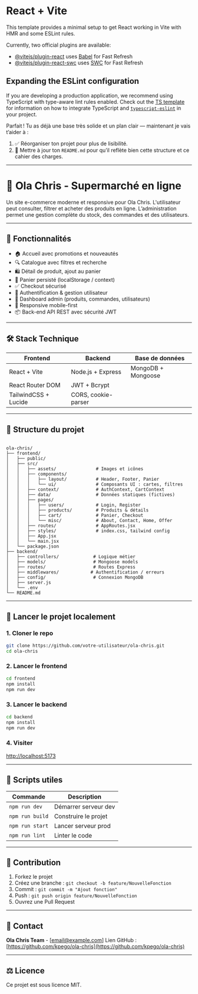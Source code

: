 # React + Vite

This template provides a minimal setup to get React working in Vite with HMR and some ESLint rules.

Currently, two official plugins are available:

- [@vitejs/plugin-react](https://github.com/vitejs/vite-plugin-react/blob/main/packages/plugin-react) uses [Babel](https://babeljs.io/) for Fast Refresh
- [@vitejs/plugin-react-swc](https://github.com/vitejs/vite-plugin-react/blob/main/packages/plugin-react-swc) uses [SWC](https://swc.rs/) for Fast Refresh

## Expanding the ESLint configuration

If you are developing a production application, we recommend using TypeScript with type-aware lint rules enabled. Check out the [TS template](https://github.com/vitejs/vite/tree/main/packages/create-vite/template-react-ts) for information on how to integrate TypeScript and [`typescript-eslint`](https://typescript-eslint.io) in your project.

Parfait ! Tu as déjà une base très solide et un plan clair — maintenant je vais t’aider à :

1. ✅ Réorganiser ton projet pour plus de lisibilité.
2. 📄 Mettre à jour ton `README.md` pour qu’il reflète bien cette structure et ce cahier des charges.

---
# 🛒 Ola Chris - Supermarché en ligne

Un site e-commerce moderne et responsive pour Ola Chris. L'utilisateur peut consulter, filtrer et acheter des produits en ligne. L’administration permet une gestion complète du stock, des commandes et des utilisateurs.

---

## 🧩 Fonctionnalités

- 🏠 Accueil avec promotions et nouveautés
- 🔍 Catalogue avec filtres et recherche
- 🛍️ Détail de produit, ajout au panier
- 🛒 Panier persisté (localStorage / context)
- ✅ Checkout sécurisé
- 👤 Authentification & gestion utilisateur
- 🔐 Dashboard admin (produits, commandes, utilisateurs)
- 📱 Responsive mobile-first
- 📦 Back-end API REST avec sécurité JWT

---

## 🛠️ Stack Technique

| Frontend              | Backend                 | Base de données        |
|-----------------------|-------------------------|------------------------|
| React + Vite          | Node.js + Express       | MongoDB + Mongoose     |
| React Router DOM      | JWT + Bcrypt            |                        |
| TailwindCSS + Lucide  | CORS, cookie-parser     |                        |

---

## 📁 Structure du projet

```

ola-chris/
├── frontend/
│   ├── public/
│   ├── src/
│   │   ├── assets/               # Images et icônes
│   │   ├── components/
│   │   │   ├── layout/           # Header, Footer, Panier
│   │   │   └── ui/               # Composants UI : cartes, filtres
│   │   ├── context/              # AuthContext, CartContext
│   │   ├── data/                 # Données statiques (fictives)
│   │   ├── pages/
│   │   │   ├── users/            # Login, Register
│   │   │   ├── products/         # Produits & détails
│   │   │   ├── cart/             # Panier, Checkout
│   │   │   └── misc/             # About, Contact, Home, Offer
│   │   ├── routes/               # AppRoutes.jsx
│   │   ├── styles/               # index.css, tailwind config
│   │   ├── App.jsx
│   │   └── main.jsx
│   └── package.json
├── backend/
│   ├── controllers/             # Logique métier
│   ├── models/                  # Mongoose models
│   ├── routes/                  # Routes Express
│   ├── middlewares/            # Authentification / erreurs
│   ├── config/                  # Connexion MongoDB
│   ├── server.js
│   └── .env
└── README.md

````

---

## 🚀 Lancer le projet localement

### 1. Cloner le repo

```bash
git clone https://github.com/votre-utilisateur/ola-chris.git
cd ola-chris
````

### 2. Lancer le frontend

```bash
cd frontend
npm install
npm run dev
```

### 3. Lancer le backend

```bash
cd backend
npm install
npm run dev
```

### 4. Visiter

[http://localhost:5173](http://localhost:5173)

---

## 🧪 Scripts utiles

| Commande        | Description          |
| --------------- | -------------------- |
| `npm run dev`   | Démarrer serveur dev |
| `npm run build` | Construire le projet |
| `npm run start` | Lancer serveur prod  |
| `npm run lint`  | Linter le code       |

---

## 🤝 Contribution

1. Forkez le projet
2. Créez une branche : `git checkout -b feature/NouvelleFonction`
3. Commit : `git commit -m "Ajout fonction"`
4. Push : `git push origin feature/NouvelleFonction`
5. Ouvrez une Pull Request

---

## 📩 Contact

**Ola Chris Team** - \[[email@example.com](mailto:email@example.com)]
Lien GitHub : [https://github.com/kpego/ola-chris](https://github.com/kpego/ola-chris)

---

## ⚖️ Licence

Ce projet est sous licence MIT.

```
